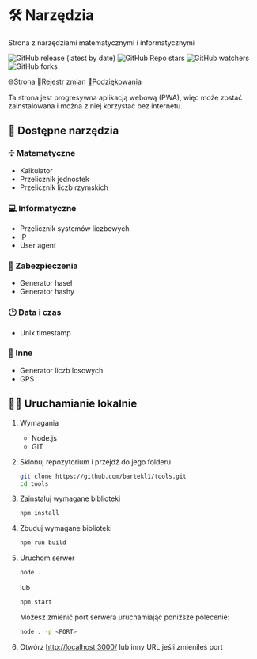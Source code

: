 # 🛠 Narzędzia

Strona z narzędziami matematycznymi i informatycznymi

![GitHub release (latest by date)](https://img.shields.io/github/v/release/bartekl1/tools?style=flat-square)
![GitHub Repo stars](https://img.shields.io/github/stars/bartekl1/tools?style=flat-square)
![GitHub watchers](https://img.shields.io/github/watchers/bartekl1/tools?style=flat-square)
![GitHub forks](https://img.shields.io/github/forks/bartekl1/tools?style=flat-square)

[🌐Strona](https://bartekl1.github.io/tools)
[🧾Rejestr zmian](CHANGELOG.md)
[🎁Podziękowania](ACKNOWLEDGEMENTS.md)

Ta strona jest progresywna aplikacją webową (PWA), więc może zostać zainstalowana i można z niej korzystać bez internetu.

## 📝 Dostępne narzędzia

### ➗ Matematyczne

- Kalkulator
- Przelicznik jednostek
- Przelicznik liczb rzymskich

### 💻 Informatyczne

- Przelicznik systemów liczbowych
- IP
- User agent

### 🔑 Zabezpieczenia

- Generator haseł
- Generator hashy

### 🕑 Data i czas

- Unix timestamp

### 📄 Inne

- Generator liczb losowych
- GPS

## 👨‍💻 Uruchamianie lokalnie

1. Wymagania
    - Node.js
    - GIT

2. Sklonuj repozytorium i przejdź do jego folderu

    ```bash
    git clone https://github.com/bartekl1/tools.git
    cd tools
    ```

3. Zainstaluj wymagane biblioteki

    ```bash
    npm install
    ```

4. Zbuduj wymagane biblioteki

    ```bash
    npm run build
    ```

5. Uruchom serwer

    ```bash
    node .
    ```

    lub

    ```bash
    npm start
    ```

    Możesz zmienić port serwera uruchamiając poniższe polecenie:

    ```bash
    node . -p <PORT>
    ```

6. Otwórz [http://localhost:3000/](http://localhost:3000/) lub inny URL jeśli zmieniłeś port
